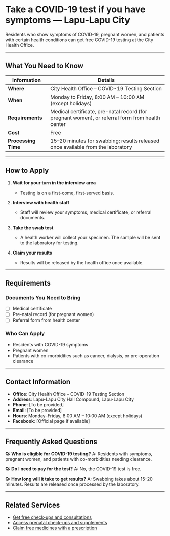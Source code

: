 # Take a COVID-19 test if you have symptoms — Lapu-Lapu City

Residents who show symptoms of COVID-19, pregnant women, and patients with certain health conditions can get free COVID-19 testing at the City Health Office.

---

## What You Need to Know

| Information         | Details                                                                                         |
| ------------------- | ----------------------------------------------------------------------------------------------- |
| **Where**           | City Health Office – COVID-19 Testing Section                                                   |
| **When**            | Monday to Friday, 8:00 AM – 10:00 AM (except holidays)                                          |
| **Requirements**    | Medical certificate, pre-natal record (for pregnant women), or referral form from health center |
| **Cost**            | Free                                                                                            |
| **Processing Time** | 15–20 minutes for swabbing; results released once available from the laboratory                 |

---

## How to Apply

1. **Wait for your turn in the interview area**
   - Testing is on a first-come, first-served basis.

2. **Interview with health staff**
   - Staff will review your symptoms, medical certificate, or referral documents.

3. **Take the swab test**
   - A health worker will collect your specimen. The sample will be sent to the laboratory for testing.

4. **Claim your results**
   - Results will be released by the health office once available.

---

## Requirements

### Documents You Need to Bring

- [ ] Medical certificate
- [ ] Pre-natal record (for pregnant women)
- [ ] Referral form from health center

### Who Can Apply

- Residents with COVID-19 symptoms
- Pregnant women
- Patients with co-morbidities such as cancer, dialysis, or pre-operation clearance

---

## Contact Information

- **Office**: City Health Office – COVID-19 Testing Section
- **Address**: Lapu-Lapu City Hall Compound, Lapu-Lapu City
- **Phone**: [To be provided]
- **Email**: [To be provided]
- **Hours**: Monday–Friday, 8:00 AM – 10:00 AM (except holidays)
- **Facebook**: [Official page if available]

---

## Frequently Asked Questions

**Q: Who is eligible for COVID-19 testing?**
A: Residents with symptoms, pregnant women, and patients with co-morbidities needing clearance.

**Q: Do I need to pay for the test?**
A: No, the COVID-19 test is free.

**Q: How long will it take to get results?**
A: Swabbing takes about 15–20 minutes. Results are released once processed by the laboratory.

---

## Related Services

- [Get free check-ups and consultations](/get-free-check-ups-and-consultations)
- [Access prenatal check-ups and supplements](/access-prenatal-check-ups-and-supplements)
- [Claim free medicines with a prescription](/claim-free-medicines-with-a-prescription)

